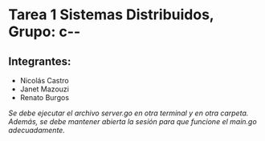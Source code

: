 # Tarea 1 Sistemas Distribuidos, Grupo: c--

## Integrantes:
* Nicolás Castro
* Janet Mazouzi
* Renato Burgos

*Se debe ejecutar el archivo server.go en otra terminal y en otra carpeta. Además, se debe mantener abierta la sesión para que funcione el main.go adecuadamente.*
